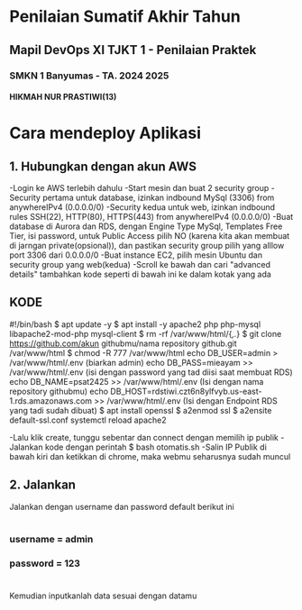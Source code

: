 # Penilaian Sumatif Akhir Tahun
## Mapil DevOps XI TJKT 1 - Penilaian Praktek
### SMKN 1 Banyumas - TA. 2024 2025
#### HIKMAH NUR PRASTIWI(13)

#
# Cara mendeploy Aplikasi

## 1. Hubungkan dengan akun AWS
-Login ke AWS terlebih dahulu
-Start mesin dan buat 2 security group
-Security pertama untuk database, izinkan indbound MySql (3306) from anywhereIPv4 (0.0.0.0/0)
-Security kedua untuk web, izinkan indbound rules SSH(22), HTTP(80), HTTPS(443) from anywhereIPv4 (0.0.0.0/0)
-Buat database di Aurora dan RDS, dengan Engine Type MySql, Templates Free Tier, isi password, untuk Public Access pilih NO (karena kita akan membuat di jarngan private(opsional)), dan pastikan security group pilih yang alllow port 3306 dari 0.0.0.0/0
-Buat instance EC2, pilih mesin Ubuntu dan security group yang web(kedua)
-Scroll ke bawah dan cari "advanced details"  tambahkan kode seperti di bawah ini ke dalam kotak yang ada

## KODE

#!/bin/bash
$ apt update -y
$ apt install -y apache2 php php-mysql libapache2-mod-php mysql-client
$ rm -rf /var/www/html/{*,.*}
$ git clone https://github.com/akun githubmu/nama repository github.git /var/www/html
$ chmod -R 777 /var/www/html
echo DB_USER=admin > /var/www/html/.env (biarkan admin)
echo DB_PASS=mieayam  >> /var/www/html/.env (isi dengan password yang tad diisi saat membuat RDS)
echo DB_NAME=psat2425  >> /var/www/html/.env (Isi dengan nama repository githubmu)
echo DB_HOST=rdstiwi.czt6n8ylfvyb.us-east-1.rds.amazonaws.com >> /var/www/html/.env (Isi dengan Endpoint RDS yang tadi sudah dibuat)
$ apt install openssl
$ a2enmod ssl
$ a2ensite default-ssl.conf
systemctl reload apache2

-Lalu klik create, tunggu sebentar dan connect dengan memilih ip publik
-Jalankan kode dengan perintah
$ bash otomatis.sh
-Salin IP Publik di bawah kiri dan ketikkan di chrome, maka webmu seharusnya sudah muncul


## 2. Jalankan 
Jalankan dengan username dan password default berikut ini
#
### username = admin
### password = 123
#

Kemudian inputkanlah data sesuai dengan datamu




